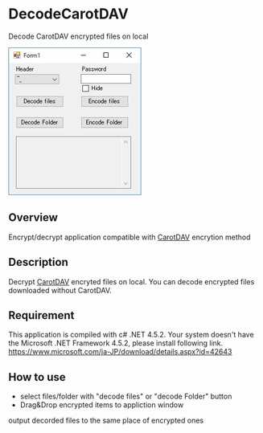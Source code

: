 # DecodeCarotDAV
Decode CarotDAV encrypted files on local

![screen image](DecodeCarotDAV.jpg)

## Overview
Encrypt/decrypt application compatible with [CarotDAV](http://www.rei.to/carotdav.html "CarotDAV") encrytion method

## Description
Decrypt [CarotDAV](http://www.rei.to/carotdav.html "CarotDAV") encryted files on local. 
You can decode encrypted files downloaded without CarotDAV.

## Requirement
This application is compiled with c# .NET 4.5.2.
Your system doesn't have the Microsoft .NET Framework 4.5.2, please install following link.
<https://www.microsoft.com/ja-JP/download/details.aspx?id=42643>

## How to use
* select files/folder with "decode files" or "decode Folder" button
* Drag&Drop encrypted items to appliction window

output decorded files to the same place of encrypted ones
